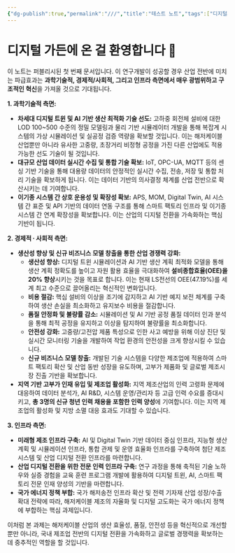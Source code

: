 ```yaml
---
{"dg-publish":true,"permalink":"///","title":"테스트 노트","tags":["디지털가든","시작"]}
---
```



# 디지털 가든에 온 걸 환영합니다 🎉

이 노트는 퍼블리시된 첫 번째 문서입니다.
이 연구개발이 성공할 경우 산업 전반에 미치는 파급효과는 **과학기술적, 경제적/사회적, 그리고 인프라 측면에서 매우 광범위하고 구조적인 혁신**을 가져올 것으로 기대됩니다.

**1. 과학기술적 측면:**

- **차세대 디지털 트윈 및 AI 기반 생산 최적화 기술 선도:** 고하중 회전체 설비에 대한 LOD 100~500 수준의 정밀 모델링과 물리 기반 시뮬레이터 개발을 통해 복잡계 시스템의 가상 시뮬레이션 및 실공정 검증 역량을 확보할 것입니다. 이는 해저케이블 산업뿐만 아니라 유사한 고중량, 초장거리 비정형 공정을 가진 다른 산업에도 적용 가능한 선도 기술이 될 것입니다.
- **대규모 산업 데이터 실시간 수집 및 통합 기술 확보:** IoT, OPC-UA, MQTT 등의 센싱 기반 기술을 통해 대용량 데이터의 안정적인 실시간 수집, 전송, 저장 및 통합 처리 기술을 확보하게 됩니다. 이는 데이터 기반의 의사결정 체계를 산업 전반으로 확산시키는 데 기여합니다.
- **이기종 시스템 간 상호 운용성 및 확장성 확보:** APS, MOM, Digital Twin, AI 시스템 간 표준 및 API 기반의 데이터 연동 구조를 통해 스마트 팩토리 인프라 및 이기종 시스템 간 연계 확장성을 확보합니다. 이는 산업의 디지털 전환을 가속화하는 핵심 기반이 됩니다.

**2. 경제적 ∙ 사회적 측면:**

- **생산성 향상 및 신규 비즈니스 모델 창출을 통한 산업 경쟁력 강화:**
    - **생산성 향상:** 디지털 트윈 시뮬레이션과 AI 기반 생산 계획 최적화 모델을 통해 생산 계획 정확도를 높이고 자원 활용 효율을 극대화하여 **설비종합효율(OEE)을 20% 향상**시키는 것을 목표로 합니다. 이는 현재 LS전선의 OEE(47.19%)를 세계 최고 수준으로 끌어올리는 혁신적인 변화입니다.
    - **비용 절감:** 핵심 설비의 이상을 조기에 감지하고 AI 기반 예지 보전 체계를 구축하여 생산 손실을 최소화하고 유지보수 비용을 절감합니다.
    - **품질 안정화 및 불량률 감소:** 시뮬레이션 및 AI 기반 공정 품질 데이터 인과 분석을 통해 최적 공정을 유지하고 이상을 탐지하여 불량률을 최소화합니다.
    - **안전성 강화:** 고중량/고전압 제품 특성으로 인한 사고 예방을 위해 이상 진단 및 실시간 모니터링 기술을 개발하여 작업 환경의 안전성을 크게 향상시킬 수 있습니다.
    - **신규 비즈니스 모델 창출:** 개발된 기술 시스템을 다양한 제조업에 적용하여 스마트 팩토리 확산 및 산업 동반 성장을 유도하며, 고부가 제품화 및 글로벌 제조시장 진출 기반을 확보합니다.
- **지역 기반 고부가 인재 유입 및 제조업 활성화:** 지역 제조산업의 인력 고령화 문제에 대응하여 데이터 분석가, AI R&D, 시스템 운영/관리자 등 고급 인력 수요를 증대시키고, **총 3명의 신규 청년 인력 채용을 포함한 인력 양성**에 기여합니다. 이는 지역 제조업의 활성화 및 지방 소멸 대응 효과도 기대할 수 있습니다.

**3. 인프라 측면:**

- **미래형 제조 인프라 구축:** AI 및 Digital Twin 기반 데이터 중심 인프라, 지능형 생산 계획 및 시뮬레이션 인프라, 통합 관제 및 운영 효율화 인프라를 구축하여 첨단 제조 시스템 및 산업 디지털 전환 인프라를 마련합니다.
- **산업 디지털 전환을 위한 전문 인력 인프라 구축:** 연구 과정을 통해 축적된 기술 노하우와 실증 경험을 교육 훈련 프로그램 개발에 활용하여 디지털 트윈, AI, 스마트 팩토리 전문 인재 양성의 기반을 마련합니다.
- **국가 에너지 정책 부합:** 국가 해저송전 인프라 확산 및 전력 기자재 산업 성장/수출 확대 전략에 따라, 해저케이블 제조의 자율화 및 디지털 고도화는 국가 에너지 정책에 부합하는 핵심 과제입니다.

이처럼 본 과제는 해저케이블 산업의 생산 효율성, 품질, 안전성 등을 혁신적으로 개선할 뿐만 아니라, 국내 제조업 전반의 디지털 전환을 가속화하고 글로벌 경쟁력을 확보하는 데 중추적인 역할을 할 것입니다.